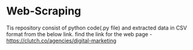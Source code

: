 # Web-Scraping

Tis repository consist of python code(.py file) and extracted data in CSV format from the below link.
find the link for the web page - https://clutch.co/agencies/digital-marketing
